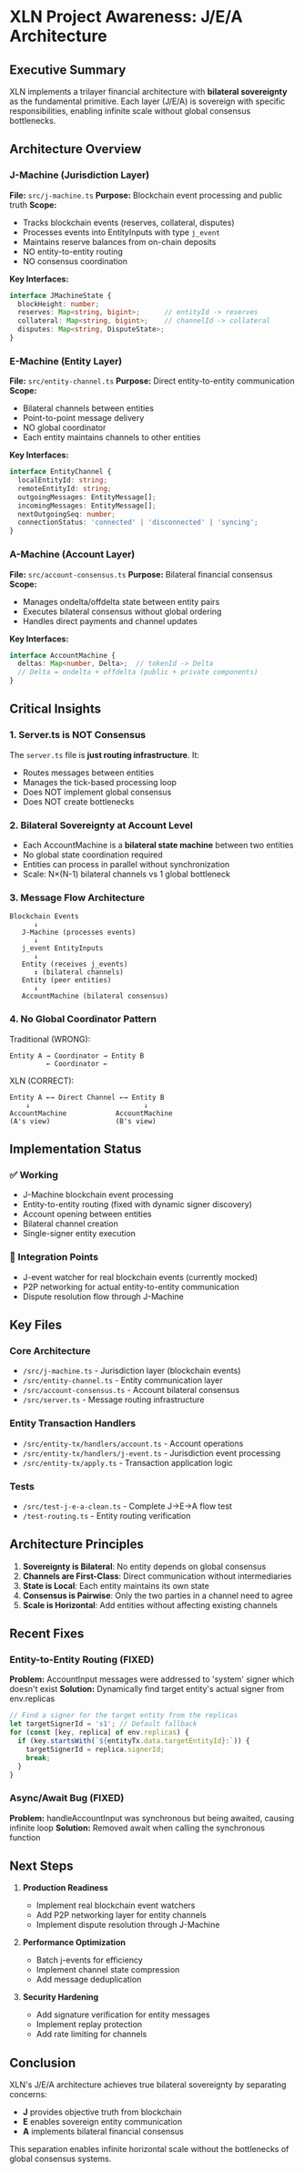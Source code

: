 # XLN Project Awareness: J/E/A Architecture

## Executive Summary

XLN implements a trilayer financial architecture with **bilateral sovereignty** as the fundamental primitive. Each layer (J/E/A) is sovereign with specific responsibilities, enabling infinite scale without global consensus bottlenecks.

## Architecture Overview

### J-Machine (Jurisdiction Layer)
**File:** `src/j-machine.ts`
**Purpose:** Blockchain event processing and public truth
**Scope:**
- Tracks blockchain events (reserves, collateral, disputes)
- Processes events into EntityInputs with type `j_event`
- Maintains reserve balances from on-chain deposits
- NO entity-to-entity routing
- NO consensus coordination

**Key Interfaces:**
```typescript
interface JMachineState {
  blockHeight: number;
  reserves: Map<string, bigint>;      // entityId -> reserves
  collateral: Map<string, bigint>;    // channelId -> collateral
  disputes: Map<string, DisputeState>;
}
```

### E-Machine (Entity Layer)
**File:** `src/entity-channel.ts`
**Purpose:** Direct entity-to-entity communication
**Scope:**
- Bilateral channels between entities
- Point-to-point message delivery
- NO global coordinator
- Each entity maintains channels to other entities

**Key Interfaces:**
```typescript
interface EntityChannel {
  localEntityId: string;
  remoteEntityId: string;
  outgoingMessages: EntityMessage[];
  incomingMessages: EntityMessage[];
  nextOutgoingSeq: number;
  connectionStatus: 'connected' | 'disconnected' | 'syncing';
}
```

### A-Machine (Account Layer)
**File:** `src/account-consensus.ts`
**Purpose:** Bilateral financial consensus
**Scope:**
- Manages ondelta/offdelta state between entity pairs
- Executes bilateral consensus without global ordering
- Handles direct payments and channel updates

**Key Interfaces:**
```typescript
interface AccountMachine {
  deltas: Map<number, Delta>;  // tokenId -> Delta
  // Delta = ondelta + offdelta (public + private components)
}
```

## Critical Insights

### 1. Server.ts is NOT Consensus
The `server.ts` file is **just routing infrastructure**. It:
- Routes messages between entities
- Manages the tick-based processing loop
- Does NOT implement global consensus
- Does NOT create bottlenecks

### 2. Bilateral Sovereignty at Account Level
- Each AccountMachine is a **bilateral state machine** between two entities
- No global state coordination required
- Entities can process in parallel without synchronization
- Scale: N×(N-1) bilateral channels vs 1 global bottleneck

### 3. Message Flow Architecture
```
Blockchain Events
      ↓
   J-Machine (processes events)
      ↓
   j_event EntityInputs
      ↓
   Entity (receives j_events)
      ↕ (bilateral channels)
   Entity (peer entities)
      ↓
   AccountMachine (bilateral consensus)
```

### 4. No Global Coordinator Pattern
Traditional (WRONG):
```
Entity A → Coordinator → Entity B
         ← Coordinator ←
```

XLN (CORRECT):
```
Entity A ←→ Direct Channel ←→ Entity B
    ↓                            ↓
AccountMachine            AccountMachine
(A's view)                (B's view)
```

## Implementation Status

### ✅ Working
- J-Machine blockchain event processing
- Entity-to-entity routing (fixed with dynamic signer discovery)
- Account opening between entities
- Bilateral channel creation
- Single-signer entity execution

### 🚧 Integration Points
- J-event watcher for real blockchain events (currently mocked)
- P2P networking for actual entity-to-entity communication
- Dispute resolution flow through J-Machine

## Key Files

### Core Architecture
- `/src/j-machine.ts` - Jurisdiction layer (blockchain events)
- `/src/entity-channel.ts` - Entity communication layer
- `/src/account-consensus.ts` - Account bilateral consensus
- `/src/server.ts` - Message routing infrastructure

### Entity Transaction Handlers
- `/src/entity-tx/handlers/account.ts` - Account operations
- `/src/entity-tx/handlers/j-event.ts` - Jurisdiction event processing
- `/src/entity-tx/apply.ts` - Transaction application logic

### Tests
- `/src/test-j-e-a-clean.ts` - Complete J→E→A flow test
- `/test-routing.ts` - Entity routing verification

## Architecture Principles

1. **Sovereignty is Bilateral**: No entity depends on global consensus
2. **Channels are First-Class**: Direct communication without intermediaries
3. **State is Local**: Each entity maintains its own state
4. **Consensus is Pairwise**: Only the two parties in a channel need to agree
5. **Scale is Horizontal**: Add entities without affecting existing channels

## Recent Fixes

### Entity-to-Entity Routing (FIXED)
**Problem:** AccountInput messages were addressed to 'system' signer which doesn't exist
**Solution:** Dynamically find target entity's actual signer from env.replicas
```typescript
// Find a signer for the target entity from the replicas
let targetSignerId = 's1'; // Default fallback
for (const [key, replica] of env.replicas) {
  if (key.startsWith(`${entityTx.data.targetEntityId}:`)) {
    targetSignerId = replica.signerId;
    break;
  }
}
```

### Async/Await Bug (FIXED)
**Problem:** handleAccountInput was synchronous but being awaited, causing infinite loop
**Solution:** Removed await when calling the synchronous function

## Next Steps

1. **Production Readiness**
   - Implement real blockchain event watchers
   - Add P2P networking layer for entity channels
   - Implement dispute resolution through J-Machine

2. **Performance Optimization**
   - Batch j-events for efficiency
   - Implement channel state compression
   - Add message deduplication

3. **Security Hardening**
   - Add signature verification for entity messages
   - Implement replay protection
   - Add rate limiting for channels

## Conclusion

XLN's J/E/A architecture achieves true bilateral sovereignty by separating concerns:
- **J** provides objective truth from blockchain
- **E** enables sovereign entity communication
- **A** implements bilateral financial consensus

This separation enables infinite horizontal scale without the bottlenecks of global consensus systems.